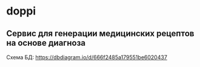 # doppi

## Сервис для генерации медицинских рецептов на основе диагноза

Схема БД: https://dbdiagram.io/d/666f2485a179551be6020437
